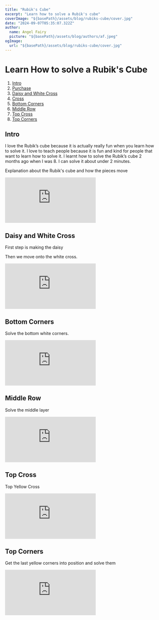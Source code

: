 ```yaml
---
title: "Rubik's Cube"
excerpt: "Learn how to solve a Rubik's cube"
coverImage: "${basePath}/assets/blog/rubiks-cube/cover.jpg"
date: "2024-09-07T05:35:07.322Z"
author:
  name: Angel Fairy
  picture: "${basePath}/assets/blog/authors/af.jpeg"
ogImage:
  url: "${basePath}/assets/blog/rubiks-cube/cover.jpg"
---
```


# Learn How to solve a Rubik's Cube
1.  [Intro](#intro)
2.  [Purchase](#purchase)
3.  [Daisy and White Cross](#daisy-and-white-cross)
4.  [Cross](#cross)
5.  [Bottom Corners](#bottom-corners)
6.  [Middle Row](#middle-row)
7.  [Top Cross](#top-cross)
8.  [Top Corners](#top-corners)

## Intro

I love the Rubik’s cube because it is actually really fun when you learn how to solve it.
I love to teach people because it is fun and kind for people that want to learn how to solve it. 
I learnt how to solve the Rubik’s cube 2 months ago when I was 8.
I can solve it about under 2 minutes.   

Explanation about the Rubik's cube and how the pieces move 

<div class="aspect-w-16 aspect-h-9">
    <iframe className="w-full aspect-video self-stretch md:min-h-96" src="https://www.youtube.com/embed/kWuNClacZk0" frameBorder="0" title="Solve the Rubik's cube for kids - Intro" aria-hidden="true"  allow="accelerometer; autoplay; clipboard-write; encrypted-media; gyroscope; picture-in-picture" allowfullscreen></iframe>
</div>


## Daisy and White Cross

First step is making the daisy

Then we move onto the white cross.

<div class="aspect-w-16 aspect-h-9">
    <iframe className="w-full aspect-video self-stretch md:min-h-96" src="https://www.youtube.com/embed/Daqt2LbTlJw" frameBorder="0" title="Solve the Rubik's Cube for Kids - Start Position" aria-hidden="true"  allow="accelerometer; autoplay; clipboard-write; encrypted-media; gyroscope; picture-in-picture" allowfullscreen></iframe>
</div>


## Bottom Corners

Solve the bottom white corners. 

<div class="aspect-w-16 aspect-h-9">
    <iframe className="w-full aspect-video self-stretch md:min-h-96" src="https://www.youtube.com/embed/sQP1NA9n5T4" frameBorder="0" title="Solve the Rubik's Cube for Kids - Bottom Layer" aria-hidden="true"  allow="accelerometer; autoplay; clipboard-write; encrypted-media; gyroscope; picture-in-picture" allowfullscreen></iframe>
</div>


## Middle Row

Solve the middle layer

<div class="aspect-w-16 aspect-h-9">
    <iframe className="w-full aspect-video self-stretch md:min-h-96" src="https://www.youtube.com/embed/" frameBorder="0" title="Solve the Rubik's Cube for Kids - " aria-hidden="true"  allow="accelerometer; autoplay; clipboard-write; encrypted-media; gyroscope; picture-in-picture" allowfullscreen></iframe>
</div>


## Top Cross

Top Yellow Cross

<div class="aspect-w-16 aspect-h-9">
    <iframe className="w-full aspect-video self-stretch md:min-h-96" src="https://www.youtube.com/embed/" frameBorder="0" title="Solve the Rubik's Cube for Kids - " aria-hidden="true"  allow="accelerometer; autoplay; clipboard-write; encrypted-media; gyroscope; picture-in-picture" allowfullscreen></iframe>
</div>

## Top Corners

Get the last yellow corners into position and solve them

<div class="aspect-w-16 aspect-h-9">
    <iframe className="w-full aspect-video self-stretch md:min-h-96" src="https://www.youtube.com/embed/" frameBorder="0" title="Solve the Rubik's Cube for Kids - " aria-hidden="true"  allow="accelerometer; autoplay; clipboard-write; encrypted-media; gyroscope; picture-in-picture" allowfullscreen></iframe>
</div>
 